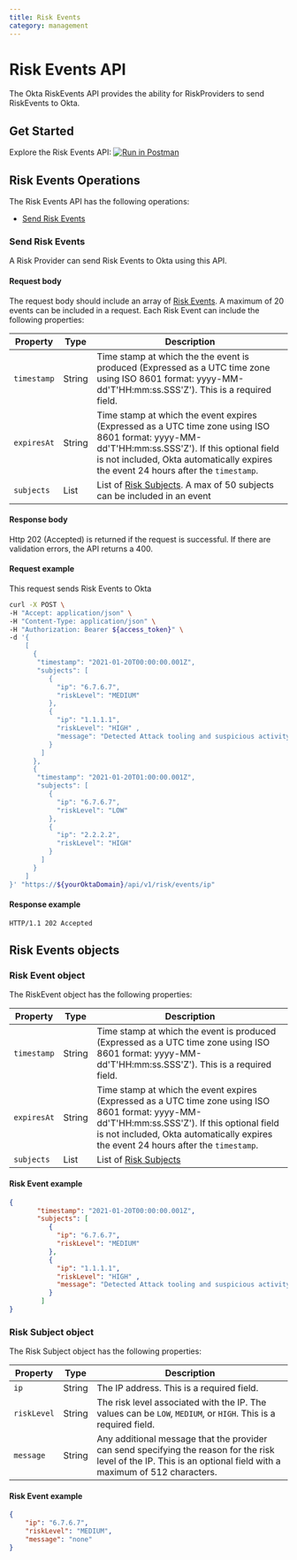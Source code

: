 ```yaml
---
title: Risk Events
category: management
---
```


# Risk Events API

The Okta RiskEvents API provides the ability for RiskProviders to send RiskEvents to Okta.

## Get Started
Explore the Risk Events API: [![Run in Postman](https://run.pstmn.io/button.svg)](https://app.getpostman.com/run-collection/1c449b51a4a0adf90198)

## Risk Events Operations
The Risk Events API has the following operations:

* [Send Risk Events](#send-risk-events)


### Send Risk Events

<ApiOperation method="post" url="/api/v1/risk/events/ip" />

A Risk Provider can send Risk Events to Okta using this API.

#### Request body

The request body should include an array of [Risk Events](#risk-event-object). A maximum of 20 events can be included in a request. Each Risk Event can include the following properties:

| Property    | Type           | Description   |
| ----------- | -------------- | ------------- |
| `timestamp` | String | Time stamp at which the the event is produced (Expressed as a UTC time zone using ISO 8601 format: yyyy-MM-dd'T'HH:mm:ss.SSS'Z'). This is a required field. |
| `expiresAt` | String | Time stamp at which the event expires (Expressed as a UTC time zone using ISO 8601 format: yyyy-MM-dd'T'HH:mm:ss.SSS'Z'). If this optional field is not included, Okta automatically expires the event 24 hours after the `timestamp`. |
| `subjects` | List | List of [Risk Subjects](#risk-subject-object). A max of 50 subjects can be included in an event |

#### Response body

Http 202 (Accepted) is returned if the request is successful. If there are validation errors, the API returns a 400.

#### Request example

This request sends Risk Events to Okta

```bash
curl -X POST \
-H "Accept: application/json" \
-H "Content-Type: application/json" \
-H "Authorization: Bearer ${access_token}" \
-d '{
    [
      {
       "timestamp": "2021-01-20T00:00:00.001Z",
       "subjects": [
          {
            "ip": "6.7.6.7",
            "riskLevel": "MEDIUM"
          },
          {
            "ip": "1.1.1.1",
            "riskLevel": "HIGH" ,
            "message": "Detected Attack tooling and suspicious activity"
          }
        ]
      },
      {
       "timestamp": "2021-01-20T01:00:00.001Z",
       "subjects": [
          {
            "ip": "6.7.6.7",
            "riskLevel": "LOW"
          },
          {
            "ip": "2.2.2.2",
            "riskLevel": "HIGH"
          }
        ]
      }
    ]
}' "https://${yourOktaDomain}/api/v1/risk/events/ip"
```

#### Response example
```http
HTTP/1.1 202 Accepted
```

## Risk Events objects

### Risk Event object

The RiskEvent object has the following properties:


| Property    | Type           | Description   |
| ----------- | -------------- | ------------- |
| `timestamp` | String | Time stamp at which the event is produced (Expressed as a UTC time zone using ISO 8601 format: yyyy-MM-dd'T'HH:mm:ss.SSS'Z'). This is a required field. |
| `expiresAt` | String | Time stamp at which the event expires (Expressed as a UTC time zone using ISO 8601 format: yyyy-MM-dd'T'HH:mm:ss.SSS'Z'). If this optional field is not included, Okta automatically expires the event 24 hours after the `timestamp`. |
| `subjects` | List | List of [Risk Subjects](#risk-subject-object) |

#### Risk Event example

```json
{
       "timestamp": "2021-01-20T00:00:00.001Z",
       "subjects": [
          {
            "ip": "6.7.6.7",
            "riskLevel": "MEDIUM"
          },
          {
            "ip": "1.1.1.1",
            "riskLevel": "HIGH" ,
            "message": "Detected Attack tooling and suspicious activity"
          }
        ]
}
```

### Risk Subject object

The Risk Subject object has the following properties:

| Property    | Type           | Description   |
| ----------- | -------------- | ------------- |
| `ip` | String | The IP address. This is a required field. |
| `riskLevel` | String | The risk level associated with the IP. The values can be `LOW`, `MEDIUM`, or `HIGH`. This is a required field. |
| `message` | String | Any additional message that the provider can send specifying the reason for the risk level of the IP. This is an optional field with a maximum of 512 characters. |


#### Risk Event example

```json
{
    "ip": "6.7.6.7",
    "riskLevel": "MEDIUM",
    "message": "none"
}
```
